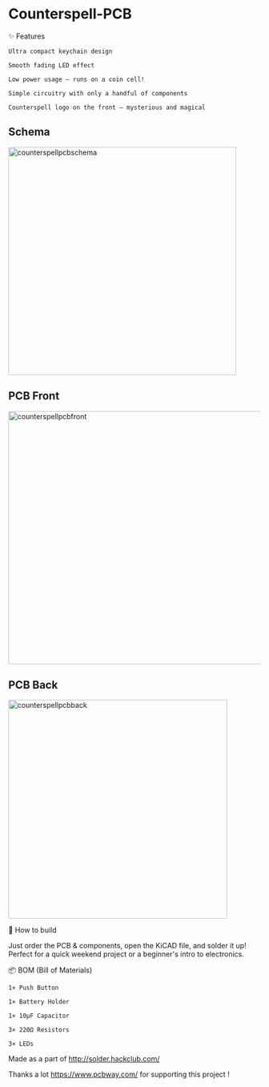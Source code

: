 # Counterspell-PCB
✨ Features

    Ultra compact keychain design

    Smooth fading LED effect

    Low power usage – runs on a coin cell!

    Simple circuitry with only a handful of components

    Counterspell logo on the front – mysterious and magical

## Schema
<img width="455" alt="counterspellpcbschema" src="https://github.com/user-attachments/assets/7ea49807-a44a-44d1-9b12-f7ebc6c29561" />

## PCB Front
<img width="505" alt="counterspellpcbfront" src="https://github.com/user-attachments/assets/d2c7db3c-0f9b-40ab-8bc3-62424ffa8169" />

## PCB Back
<img width="437" alt="counterspellpcbback" src="https://github.com/user-attachments/assets/51fcf9af-29df-408b-9b38-19407a4fabf9" />


🔧 How to build

Just order the PCB & components, open the KiCAD file, and solder it up! Perfect for a quick weekend project or a beginner's intro to electronics.

📦 BOM (Bill of Materials)

    1× Push Button

    1× Battery Holder

    1× 10µF Capacitor

    3× 220Ω Resistors

    3× LEDs

Made as a part of http://solder.hackclub.com/

Thanks a lot https://www.pcbway.com/ for supporting this project !
